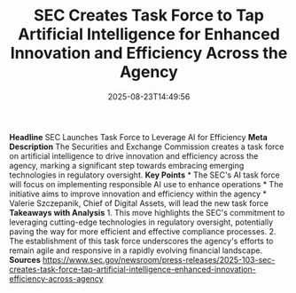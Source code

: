 ﻿---
title: "  SEC Creates Task Force to Tap Artificial Intelligence for Enhanced Innovation and Efficiency Across the Agency
"
date: "2025-08-23T14:49:56"
category: "Markets"
summary: ""
slug: "  sec creates task force to tap artificial intelligence for "
source_urls:
  - "https://www.sec.gov/newsroom/press-releases/2025-103-sec-creates-task-force-tap-artificial-intelligence-enhanced-innovation-efficiency-across-agency"
seo:
  title: "  SEC Creates Task Force to Tap Artificial Intelligence for Enhanced Innovation and Efficiency Across the Agency
 | Hash n Hedge"
  description: ""
  keywords: ["news", "markets", "brief"]
---
**Headline** SEC Launches Task Force to Leverage AI for Efficiency  **Meta Description** The Securities and Exchange Commission creates a task force on artificial intelligence to drive innovation and efficiency across the agency, marking a significant step towards embracing emerging technologies in regulatory oversight.  **Key Points**  * The SEC's AI task force will focus on implementing responsible AI use to enhance operations * The initiative aims to improve innovation and efficiency within the agency * Valerie Szczepanik, Chief of Digital Assets, will lead the new task force  **Takeaways with Analysis**  1. This move highlights the SEC's commitment to leveraging cutting-edge technologies in regulatory oversight, potentially paving the way for more efficient and effective compliance processes. 2. The establishment of this task force underscores the agency's efforts to remain agile and responsive in a rapidly evolving financial landscape.  **Sources** https://www.sec.gov/newsroom/press-releases/2025-103-sec-creates-task-force-tap-artificial-intelligence-enhanced-innovation-efficiency-across-agency 

